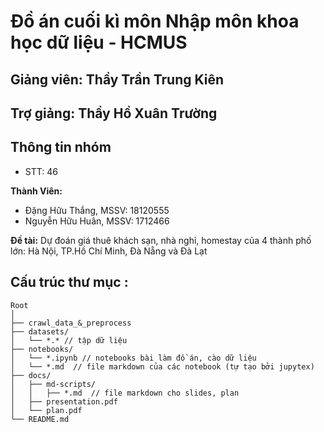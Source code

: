 # Đồ án cuối kì môn Nhập môn khoa học dữ liệu - HCMUS
## Giảng viên: Thầy Trần Trung Kiên
## Trợ giảng: Thầy Hồ Xuân Trường

## Thông tin nhóm
- STT: 46

**Thành Viên:**
- Đặng Hữu Thắng,   MSSV: 18120555
- Nguyễn Hữu Huân,  MSSV: 1712466

**Đề tài:** Dự đoán giá thuê khách sạn, nhà nghỉ, homestay của 4 thành phố lớn: Hà Nội, TP.Hồ Chí Minh, Đà Nẵng và Đà Lạt

## Cấu trúc thư mục :
```
Root
│
├── crawl_data_&_preprocess
├── datasets/
│   └── *.* // tập dữ liệu
├── notebooks/
│   └── *.ipynb // notebooks bài làm đồ án, cào dữ liệu
│   └── *.md  // file markdown của các notebook (tự tạo bởi jupytex)
├── docs/
│   ├── md-scripts/
│   │   ├── *.md  // file markdown cho slides, plan 
│   ├── presentation.pdf
│   └── plan.pdf
└── README.md
```
